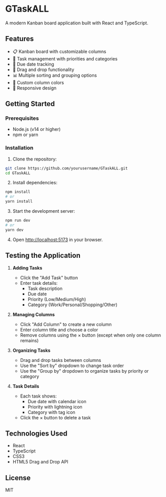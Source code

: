# GTaskALL

A modern Kanban board application built with React and TypeScript.

## Features

- 📋 Kanban board with customizable columns
- 🎯 Task management with priorities and categories
- 📅 Due date tracking
- 🔄 Drag and drop functionality
- 📊 Multiple sorting and grouping options
- 🎨 Custom column colors
- 📱 Responsive design

## Getting Started

### Prerequisites

- Node.js (v14 or higher)
- npm or yarn

### Installation

1. Clone the repository:
```bash
git clone https://github.com/yourusername/GTaskALL.git
cd GTaskALL
```

2. Install dependencies:
```bash
npm install
# or
yarn install
```

3. Start the development server:
```bash
npm run dev
# or
yarn dev
```

4. Open [http://localhost:5173](http://localhost:5173) in your browser.

## Testing the Application

1. **Adding Tasks**
   - Click the "Add Task" button
   - Enter task details:
     - Task description
     - Due date
     - Priority (Low/Medium/High)
     - Category (Work/Personal/Shopping/Other)

2. **Managing Columns**
   - Click "Add Column" to create a new column
   - Enter column title and choose a color
   - Remove columns using the × button (except when only one column remains)

3. **Organizing Tasks**
   - Drag and drop tasks between columns
   - Use the "Sort by" dropdown to change task order
   - Use the "Group by" dropdown to organize tasks by priority or category

4. **Task Details**
   - Each task shows:
     - Due date with calendar icon
     - Priority with lightning icon
     - Category with tag icon
   - Click the × button to delete a task

## Technologies Used

- React
- TypeScript
- CSS3
- HTML5 Drag and Drop API

## License

MIT
